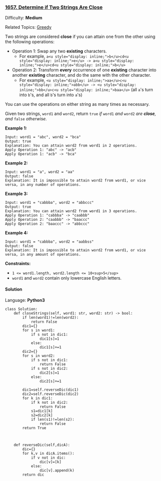 ### [1657\. Determine if Two Strings Are Close](https://leetcode.com/problems/determine-if-two-strings-are-close/)

Difficulty: **Medium**  

Related Topics: [Greedy](https://leetcode.com/tag/greedy/)


Two strings are considered **close** if you can attain one from the other using the following operations:

*   Operation 1: Swap any two **existing** characters.
    *   For example, `a<u style="display: inline;">b</u>cd<u style="display: inline;">e</u> -> a<u style="display: inline;">e</u>cd<u style="display: inline;">b</u>`
*   Operation 2: Transform **every** occurrence of one **existing** character into another **existing** character, and do the same with the other character.
    *   For example, `<u style="display: inline;">aa</u>c<u style="display: inline;">abb</u> -> <u style="display: inline;">bb</u>c<u style="display: inline;">baa</u>` (all `a`'s turn into `b`'s, and all `b`'s turn into `a`'s)

You can use the operations on either string as many times as necessary.

Given two strings, `word1` and `word2`, return `true` _if_ `word1` _and_ `word2` _are **close**, and_ `false` _otherwise._

**Example 1:**

```
Input: word1 = "abc", word2 = "bca"
Output: true
Explanation: You can attain word2 from word1 in 2 operations.
Apply Operation 1: "abc" -> "acb"
Apply Operation 1: "acb" -> "bca"
```

**Example 2:**

```
Input: word1 = "a", word2 = "aa"
Output: false
Explanation: It is impossible to attain word2 from word1, or vice versa, in any number of operations.
```

**Example 3:**

```
Input: word1 = "cabbba", word2 = "abbccc"
Output: true
Explanation: You can attain word2 from word1 in 3 operations.
Apply Operation 1: "cabbba" -> "caabbb"
Apply Operation 2: "caabbb" -> "baaccc"
Apply Operation 2: "baaccc" -> "abbccc"
```

**Example 4:**

```
Input: word1 = "cabbba", word2 = "aabbss"
Output: false
Explanation: It is impossible to attain word2 from word1, or vice versa, in any amount of operations.
```

**Constraints:**

*   `1 <= word1.length, word2.length <= 10<sup>5</sup>`
*   `word1` and `word2` contain only lowercase English letters.


#### Solution

Language: **Python3**

```python3
class Solution:
    def closeStrings(self, word1: str, word2: str) -> bool:
        if len(word1)!=len(word2):
            return False
        dic1={}
        for s in word1:
            if s not in dic1:
                dic1[s]=1
            else:
                dic1[s]+=1
        dic2={}
        for s in word2:
            if s not in dic1:
                return False
            if s not in dic2:
                dic2[s]=1
            else:
                dic2[s]+=1
        
        dic1=self.reverseDic(dic1)
        dic2=self.reverseDic(dic2)
        for k in dic1:
            if k not in dic2:
                return False
            s1=dic1[k]
            s2=dic2[k]
            if len(s1)!=len(s2):
                return False
        return True
        
        
        
    def reverseDic(self,dicA):
        dic={}
        for k,v in dicA.items():
            if v not in dic:
                dic[v]=[k]
            else:
                dic[v].append(k)
        return dic
            
```
